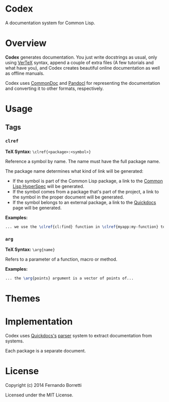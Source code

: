 # Codex

A documentation system for Common Lisp.

# Overview

**Codex** generates documentation. You just write docstrings as usual, only using
[VerTeX][vertex] syntax, append a couple of extra files (A few tutorials and
what have you), and Codex creates beautiful online documentation as well as
offline manuals.

Codex uses [CommonDoc][commondoc] and [Pandocl][pandocl] for representing the
documentation and converting it to other formats, respectively.

# Usage

## Tags

### `clref`

**TeX Syntax:** `\clref{<package>:<symbol>}`

Reference a symbol by name. The name must have the full package name.

The package name determines what kind of link will be generated:

* If the symbol is part of the Common Lisp package, a link to the
  [Common Lisp HyperSpec][clhs] will be generated.
* If the symbol comes from a package that's part of the project, a link to the
  symbol in the proper document will be generated.
* If the symbol belongs to an external package, a link to the [Quickdocs][qd]
  page will be generated.

**Examples:**

```tex
... we use the \clref{cl:find} function in \clref{myapp:my-function} to find...
```

### `arg`

**TeX Syntax:** `\arg{name}`

Refers to a parameter of a function, macro or method.

**Examples:**

```tex
... the \arg{points} argument is a vector of points of...
```

# Themes

# Implementation

Codex uses [Quickdocs's][qd] [parser][qd-parser] system to extract
documentation from systems.

Each package is a separate document.

[vertex]: https://github.com/CommonDoc/vertex
[commondoc]: https://github.com/CommonDoc/common-doc
[pandocl]: https://github.com/CommonDoc/pandocl
[clhs]: http://www.lispworks.com/documentation/HyperSpec/Front/
[qd]: http://quickdocs.org/
[qd-parser]: https://github.com/fukamachi/quickdocs/blob/master/quickdocs-parser.asd

# License

Copyright (c) 2014 Fernando Borretti

Licensed under the MIT License.
